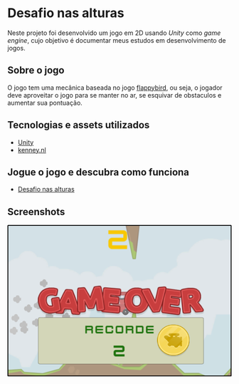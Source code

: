 # Desafio nas alturas

Neste projeto foi desenvolvido um jogo em 2D usando _Unity_ como _game engine_, cujo objetivo é documentar meus estudos em desenvolvimento de jogos.

## Sobre o jogo

O jogo tem uma mecânica baseada no jogo [flappybird](https://flappybird.io/), ou seja, o jogador deve aproveitar o jogo para se manter no ar, se esquivar de obstaculos e aumentar sua pontuação.

## Tecnologias e assets utilizados

- [Unity](https://unity3d.com/)
- [kenney.nl](https://kenney.nl/)

## Jogue o jogo e descubra como funciona

- [Desafio nas alturas](https://rodolfostark.itch.io/desafio-nas-alturas)

## Screenshots

![Desafio nas alturas](/Screenshots/desafio_nas_alturas.png)
